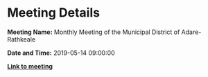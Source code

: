 # Meeting Details

**Meeting Name:** Monthly Meeting of the Municipal District of Adare-Rathkeale

**Date and Time:** 2019-05-14 09:00:00

**<a href="https://www.limerick.ie/council/whats-on/monthly-meeting-municipal-district-adare-rathkeale-47" target="_blank">Link to meeting</a>**

